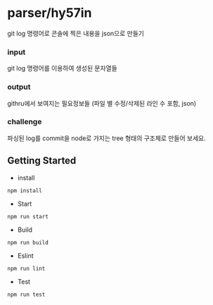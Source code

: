 # parser/hy57in

git log 명령어로 콘솔에 찍은 내용을 json으로 만들기

### input

git log 명령어를 이용하여 생성된 문자열들

### output

githru에서 보여지는 필요정보들 (파일 별 수정/삭제된 라인 수 포함, json)

### challenge

파싱된 log를 commit을 node로 가지는 tree 형태의 구조체로 만들어 보세요.

## Getting Started

- install

```
npm install
```

- Start

```
npm run start
```

- Build

```
npm run build
```

- Eslint

```
npm run lint
```

- Test

```
npm run test
```

